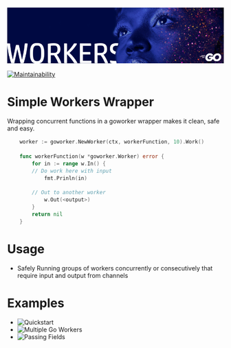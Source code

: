 ![go workers](https://raw.githubusercontent.com/catmullet/go-workers/assets/goworkers.png)

[![Maintainability](https://api.codeclimate.com/v1/badges/402fee86fbd1e24defb2/maintainability)](https://codeclimate.com/github/catmullet/go-workers/maintainability)
# Simple Workers Wrapper
Wrapping concurrent functions in a goworker wrapper makes it clean, safe and easy.
```go
    worker := goworker.NewWorker(ctx, workerFunction, 10).Work()

    func workerFunction(w *goworker.Worker) error {
    	for in := range w.In() {
        // Do work here with input
            fmt.Prinln(in)
            
        // Out to another worker
            w.Out(<output>)
    	}
    	return nil
    }
```
# Usage
* Safely Running groups of workers concurrently or consecutively that require input and output from channels
# Examples
* ![Quickstart](https://github.com/catmullet/go-workers/blob/master/examples/quickstart/quickstart.go)
* ![Multiple Go Workers](https://github.com/catmullet/go-workers/blob/master/examples/multiple_workers/multipleworkers.go)
* ![Passing Fields](https://github.com/catmullet/go-workers/blob/master/examples/passing_fields/passingfields.go)

